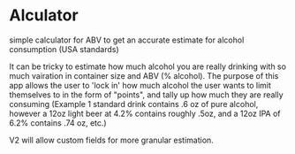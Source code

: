 # Alculator
simple calculator for ABV to get an accurate estimate for alcohol consumption (USA standards) 

It can be tricky to estimate how much alcohol you are really drinking with so much vairation in container size and ABV (% alcohol).
The purpose of this app allows the user to 'lock in' how much alcohol the user wants to limit themselves to in the form of "points", 
and tally up how much they are really consuming (Example 1 standard drink contains .6 oz of pure alcohol, 
however a 12oz light beer at 4.2% contains roughly .5oz, and a 12oz IPA of 6.2% contains .74 oz, etc.)

V2 will allow custom fields for more granular estimation.
